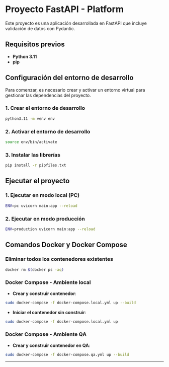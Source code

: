 # Proyecto FastAPI - Platform

Este proyecto es una aplicación desarrollada en FastAPI que incluye validación de datos con Pydantic.

## Requisitos previos

- **Python 3.11**
- **pip**

## Configuración del entorno de desarrollo

Para comenzar, es necesario crear y activar un entorno virtual para gestionar las dependencias del proyecto.

### 1. Crear el entorno de desarrollo

```bash
python3.11 -m venv env
```

### 2. Activar el entorno de desarrollo

```bash
source env/bin/activate
```

### 3. Instalar las librerías

```bash
pip install -r pipfiles.txt
```

## Ejecutar el proyecto

### 1. Ejecutar en modo local (PC)

```bash
ENV=pc uvicorn main:app --reload
```

### 2. Ejecutar en modo producción

```bash
ENV=production uvicorn main:app --reload
```


## Comandos Docker y Docker Compose

### Eliminar todos los contenedores existentes

```bash
docker rm $(docker ps -aq)
```

### Docker Compose - Ambiente local

- **Crear y construir contenedor**:

```bash
sudo docker-compose -f docker-compose.local.yml up --build
```

- **Iniciar el contenedor sin construir**:

```bash
sudo docker-compose -f docker-compose.local.yml up
```

### Docker Compose - Ambiente QA

- **Crear y construir contenedor en QA**:

```bash
sudo docker-compose -f docker-compose.qa.yml up --build
```

---









